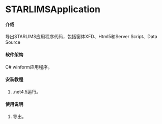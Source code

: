 # STARLIMSApplication

#### 介绍
导出STARLIMS应用程序代码，包括窗体XFD、Html5和Server Script、Data Source

#### 软件架构
C# winform应用程序。


#### 安装教程

1.  .net4.5运行。

#### 使用说明

1.  导出。